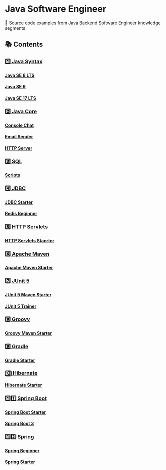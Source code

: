 # Java Software Engineer

🧩 Source code examples from Java Backend Software Engineer knowledge segments

## 📚 Contents

### [1️⃣ Java Syntax](https://github.com/DimaZeland/Java-Software-Engineer/tree/master/01-Java-Syntax)

#### [Java SE 8 LTS](https://github.com/DimaZeland/Java-Software-Engineer/tree/master/01-Java-Syntax/01-Java-8)

#### [Java SE 9](https://github.com/DimaZeland/Java-Software-Engineer/tree/master/01-Java-Syntax/02-Java-9)

#### [Java SE 17 LTS](https://github.com/DimaZeland/Java-Software-Engineer/tree/master/01-Java-Syntax/03-Java-17)

### [2️⃣ Java Core](https://github.com/DimaZeland/Java-Software-Engineer/tree/master/02-Java-Core)

#### [Console Chat](https://github.com/DimaZeland/Java-Software-Engineer/tree/master/02-Java-Core/01-ConsoleChat)

#### [Email Sender](https://github.com/DimaZeland/Java-Software-Engineer/tree/master/02-Java-Core/02-EmailSender)

#### [HTTP Server](https://github.com/DimaZeland/Java-Software-Engineer/tree/master/02-Java-Core/03-HttpServer)

### [3️⃣ SQL](https://github.com/DimaZeland/Java-Software-Engineer/tree/master/03-SQL)

#### [Scripts](https://github.com/DimaZeland/Java-Software-Engineer/tree/master/03-SQL/scripts)

### [4️⃣ JDBC](https://github.com/DimaZeland/Java-Software-Engineer/tree/master/04-JDBC)

#### [JDBC Starter](https://github.com/DimaZeland/Java-Software-Engineer/tree/master/04-JDBC/01-jdbc-starter)

#### [Redis Beginner](https://github.com/DimaZeland/Java-Software-Engineer/tree/master/04-JDBC/02-redis-beginner)

### [5️⃣ HTTP Servlets](https://github.com/DimaZeland/Java-Software-Engineer/tree/master/05-HTTP-Servlets)

#### [HTTP Servlets Staerter](https://github.com/DimaZeland/Java-Software-Engineer/tree/master/05-HTTP-Servlets/http-servlets-starter)

### [6️⃣ Apache Maven](https://github.com/DimaZeland/Java-Software-Engineer/tree/master/06-Apache-Maven)

#### [Apache Maven Starter](https://github.com/DimaZeland/Java-Software-Engineer/tree/master/06-Apache-Maven/apache-maven-starter)

### [7️⃣ JUnit 5](https://github.com/DimaZeland/Java-Software-Engineer/tree/master/07-JUnit5)

#### [JUnit 5 Maven Starter](https://github.com/DimaZeland/Java-Software-Engineer/tree/master/07-JUnit5/01-junit5-maven-starter)

#### [JUnit 5 Trainer](https://github.com/DimaZeland/Java-Software-Engineer/tree/master/07-JUnit5/02-junit5-trainer)

### [8️⃣ Groovy](https://github.com/DimaZeland/Java-Software-Engineer/tree/master/08-Groovy)

#### [Groovy Maven Starter](https://github.com/DimaZeland/Java-Software-Engineer/tree/master/08-Groovy/groovy-maven-starter)

### [9️⃣ Gradle](https://github.com/DimaZeland/Java-Software-Engineer/tree/master/09-Gradle)

#### [Gradle Starter](https://github.com/DimaZeland/Java-Software-Engineer/tree/master/09-Gradle/gradle-starter)

### [🔟 Hibernate](https://github.com/DimaZeland/Java-Software-Engineer/tree/master/10-Hibernate)

#### [Hibernate Starter](https://github.com/DimaZeland/Java-Software-Engineer/tree/master/10-Hibernate/hibernate-starter)

### [1️⃣1️⃣ Spring Boot](https://github.com/DimaZeland/Java-Software-Engineer/tree/master/11-Spring-Boot)

#### [Spring Boot Starter](https://github.com/DimaZeland/Java-Software-Engineer/tree/master/11-Spring-Boot/01-spring-boot-starter)

#### [Spring Boot 3](https://github.com/DimaZeland/Java-Software-Engineer/tree/master/11-Spring-Boot/02-spring-boot-3)

### [1️⃣2️⃣ Spring](https://github.com/DimaZeland/Java-Software-Engineer/tree/master/12-Spring)

#### [Spring Beginner](https://github.com/DimaZeland/Java-Software-Engineer/tree/master/12-Spring/01-spring-beginner)

#### [Spring Starter](https://github.com/DimaZeland/Java-Software-Engineer/tree/master/12-Spring/03-spring-starter)

